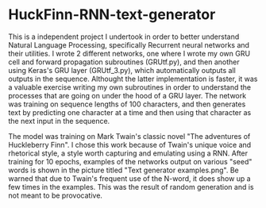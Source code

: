 # HuckFinn-RNN-text-generator
This is a independent project I undertook in order to better understand Natural Language Processing, specifically Recurrent neural networks and their utilities. I wrote 2 different 
networks, one where I wrote my own GRU cell and forward propagation subroutines (GRUtf.py), and then another using Keras's GRU layer (GRUtf_3.py), which automatically outputs all 
outputs in the sequence. Althought the latter implementation is faster, it was a valuable exercise writing my own subroutines in order to understand the processes that are going on
under the hood of a GRU layer. The network was training on sequence lengths of 100 characters, and then generates text by predicting one character at a time and then using that character as the next input in the sequence.

The model was training on Mark Twain's classic novel "The adventures of Huckleberry Finn". I chose this work because of Twain's unique voice and rhetorical style, a style worth
capturing and emulating using a RNN. After training for 10 epochs, examples of the networks output on various "seed" words is shown in the picture titled "Text generator
examples.png". Be warned that due to Twain's frequent use of the N-word, it does show up a few times in the examples. This was the result of random generation and is not meant to be provocative.
